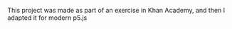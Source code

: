 This project was made as part of an exercise in Khan Academy, and then I adapted it for modern p5.js
